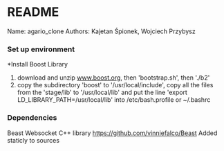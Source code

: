 # README #

Name: agario_clone
Authors: Kajetan Śpionek, Wojciech Przybysz

### Set up environment ###

*Install Boost Library

1) download and unzip www.boost.org, then 'bootstrap.sh', then './b2'
2) copy the subdirectory 'boost' to '/usr/local/include', copy all the files from the 'stage/lib' to '/usr/local/lib' and put the line 'export LD_LIBRARY_PATH=/usr/local/lib' into /etc/bash.profile or ~/.bashrc

### Dependencies ###

Beast Websocket C++ library
https://github.com/vinniefalco/Beast
Added staticly to sources